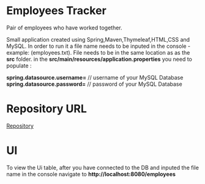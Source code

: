 # Employees Tracker
Pair of employees who have worked together.

Small application created using Spring,Maven,Thymeleaf,HTML,CSS and MySQL.
In order to run it a file name needs to be inputed in the console - example: (employees.txt). File needs to be in the same location as as the **src** folder.
in the **src/main/resources/application.properties** you need to populate :


**spring.datasource.username=** // username of your MySQL Database
**spring.datasource.password=** // password of your MySQL Database

# Repository URL
[Repository](https://github.com/DanielGrozdanov/Daniel-Grozdanov-employees)

# UI

To view the Ui table, after you have connected to the DB and inputed the file name in the console navigate to **http://localhost:8080/employees**
